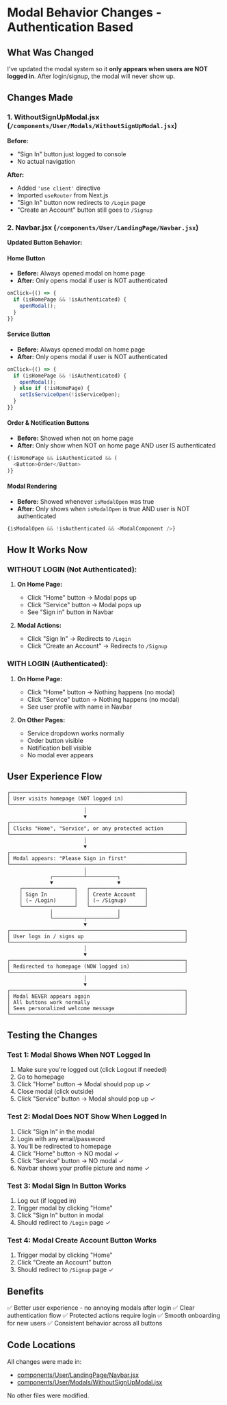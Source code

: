 # Modal Behavior Changes - Authentication Based

## What Was Changed

I've updated the modal system so it **only appears when users are NOT logged in**. After login/signup, the modal will never show up.

## Changes Made

### 1. **WithoutSignUpModal.jsx** (`/components/User/Modals/WithoutSignUpModal.jsx`)

**Before:**
- "Sign In" button just logged to console
- No actual navigation

**After:**
- Added `'use client'` directive
- Imported `useRouter` from Next.js
- "Sign In" button now redirects to `/Login` page
- "Create an Account" button still goes to `/Signup`

### 2. **Navbar.jsx** (`/components/User/LandingPage/Navbar.jsx`)

**Updated Button Behavior:**

#### Home Button
- **Before:** Always opened modal on home page
- **After:** Only opens modal if user is NOT authenticated
```javascript
onClick={() => {
  if (isHomePage && !isAuthenticated) {
    openModal();
  }
}}
```

#### Service Button
- **Before:** Always opened modal on home page
- **After:** Only opens modal if user is NOT authenticated
```javascript
onClick={() => {
  if (isHomePage && !isAuthenticated) {
    openModal();
  } else if (!isHomePage) {
    setIsServiceOpen(!isServiceOpen);
  }
}}
```

#### Order & Notification Buttons
- **Before:** Showed when not on home page
- **After:** Only show when NOT on home page AND user IS authenticated
```javascript
{!isHomePage && isAuthenticated && (
  <Button>Order</Button>
)}
```

#### Modal Rendering
- **Before:** Showed whenever `isModalOpen` was true
- **After:** Only shows when `isModalOpen` is true AND user is NOT authenticated
```javascript
{isModalOpen && !isAuthenticated && <ModalComponent />}
```

## How It Works Now

### WITHOUT LOGIN (Not Authenticated):

1. **On Home Page:**
   - Click "Home" button → Modal pops up
   - Click "Service" button → Modal pops up
   - See "Sign in" button in Navbar

2. **Modal Actions:**
   - Click "Sign In" → Redirects to `/Login`
   - Click "Create an Account" → Redirects to `/Signup`

### WITH LOGIN (Authenticated):

1. **On Home Page:**
   - Click "Home" button → Nothing happens (no modal)
   - Click "Service" button → Nothing happens (no modal)
   - See user profile with name in Navbar

2. **On Other Pages:**
   - Service dropdown works normally
   - Order button visible
   - Notification bell visible
   - No modal ever appears

## User Experience Flow

```
┌─────────────────────────────────────────────────────────┐
│ User visits homepage (NOT logged in)                    │
└─────────────────────────────────────────────────────────┘
                         │
                         ▼
┌─────────────────────────────────────────────────────────┐
│ Clicks "Home", "Service", or any protected action       │
└─────────────────────────────────────────────────────────┘
                         │
                         ▼
┌─────────────────────────────────────────────────────────┐
│ Modal appears: "Please Sign in first"                   │
└─────────────────────────────────────────────────────────┘
                         │
              ┌──────────┴──────────┐
              ▼                     ▼
    ┌─────────────────┐   ┌──────────────────┐
    │ Sign In         │   │ Create Account   │
    │ (→ /Login)      │   │ (→ /Signup)      │
    └─────────────────┘   └──────────────────┘
              │                     │
              └──────────┬──────────┘
                         ▼
┌─────────────────────────────────────────────────────────┐
│ User logs in / signs up                                 │
└─────────────────────────────────────────────────────────┘
                         │
                         ▼
┌─────────────────────────────────────────────────────────┐
│ Redirected to homepage (NOW logged in)                  │
└─────────────────────────────────────────────────────────┘
                         │
                         ▼
┌─────────────────────────────────────────────────────────┐
│ Modal NEVER appears again                               │
│ All buttons work normally                               │
│ Sees personalized welcome message                       │
└─────────────────────────────────────────────────────────┘
```

## Testing the Changes

### Test 1: Modal Shows When NOT Logged In
1. Make sure you're logged out (click Logout if needed)
2. Go to homepage
3. Click "Home" button → Modal should pop up ✓
4. Close modal (click outside)
5. Click "Service" button → Modal should pop up ✓

### Test 2: Modal Does NOT Show When Logged In
1. Click "Sign In" in the modal
2. Login with any email/password
3. You'll be redirected to homepage
4. Click "Home" button → NO modal ✓
5. Click "Service" button → NO modal ✓
6. Navbar shows your profile picture and name ✓

### Test 3: Modal Sign In Button Works
1. Log out (if logged in)
2. Trigger modal by clicking "Home"
3. Click "Sign In" button in modal
4. Should redirect to `/Login` page ✓

### Test 4: Modal Create Account Button Works
1. Trigger modal by clicking "Home"
2. Click "Create an Account" button
3. Should redirect to `/Signup` page ✓

## Benefits

✅ Better user experience - no annoying modals after login
✅ Clear authentication flow
✅ Protected actions require login
✅ Smooth onboarding for new users
✅ Consistent behavior across all buttons

## Code Locations

All changes were made in:
- [components/User/LandingPage/Navbar.jsx](components/User/LandingPage/Navbar.jsx)
- [components/User/Modals/WithoutSignUpModal.jsx](components/User/Modals/WithoutSignUpModal.jsx)

No other files were modified.
